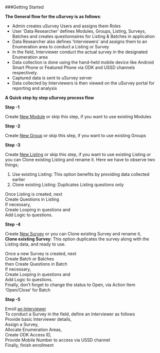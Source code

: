 
###Getting Started

**The General flow for the uSurvey is as follows**:

* Admin creates uSurvey Users and assigns them Roles
* User ‘Data Researcher’ defines Modules, Groups, Listing, Surveys, Batches and creates questionnaires for Listing & Batches in application
* Data Researcher also defines ‘Interviewers’ and assigns them to an Enumeration area to conduct a Listing or Survey
* In the field, Interviewer conduct the actual survey in the designated Enumeration area
* Data collection is done using the hand-held mobile device like Android Smart Phone or Featured Phone via ODK and USSD channels respectively.
* Captured data is sent to uSurvey server
* Data collected by Interviewers is then viewed on the uSurvey portal for reporting and analysis

**A Quick step by step uSurvey process flow**

**Step -1**

Create [New Module](./Modules.md) or skip this step, if you want to use existing Modules

**Step -2**

Create [New Group](./Groups.md) or skip this step, if you want to use existing Groups

**Step -3**

Create [New Listing](./Listing.md) or skip this step, if you want to use existing Listing or you can Clone existing Listing and rename it. Here we have to observe two things;

1. Use existing Listing: This option benefits by providing data collected earlier <br>
2. Clone existing Listing: Duplicates Listing questions only <br>

Once Listing is created, next <br> 
Create Questions in Listing <br>
If necessary, <br>
Create Looping in questions and <br>
Add Logic to questions. <br>

**Step -4**

Create [New Survey](./Survey.md) or you can Clone existing Survey and rename it,<br>
**Clone existing Survey**: This option duplicates the survey along with the Listing data, and ready to use.

Once a new Survey is created, next <br>
Create Batch or Batches <br>
then Create Questions in Batch <br>
If necessary, <br>
Create Looping in questions and <br> 
Add Logic to questions. <br>
Finally, don’t forget to change the status to Open, via Action Item ‘Open/Close’ for Batch

**Step -5**

Enroll [an Interviewer](./Interviewer.md) <br>
To conduct a Survey in the field, define an Interviewer as follows <br>
Provide basic Interviewer details, <br>
Assign a Survey, <br>
Allocate Enumeration Areas, <br>
Create ODK Access ID, <br>
Provide Mobile Number to access via USSD channel <br>
Finally, finish enrollment <br>
